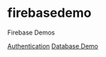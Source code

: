 # firebasedemo
Firebase Demos

[Authentication](https://matthewmerrill.github.io/firebasedemo/auth.html)
[Database Demo](https://matthewmerrill.github.io/firebasedemo/demo.html)
